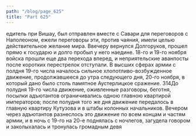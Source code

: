 ```yaml
---
path: "/blog/page_625"
title: "Part 625"
---
```


едитель при Вишау, был отправлен вместе с Савари для переговоров с Наполеоном, ежели переговоры эти, против чаяния, имели целью действительное желание мира.
Ввечеру вернулся Долгоруков, прошел прямо к государю и долго пробыл у него наедине.
18-го и 19-го ноября войска прошли еще два перехода вперед, и неприятельские аванпосты после коротких перестрелок отступали. В высших сферах армии с полдня 19-го числа началось сильное хлопотливо-возбужденное движение, продолжавшееся до утра следующего дня, 20-го ноября, в который дано было столь памятное Аустерлицкое сражение.
314До полудня 19-го числа движение, оживленные разговоры, беготня, посылки адъютантов ограничивались одною главною квартирой императоров; после полудня того же дня движение передалось в главную квартиру Кутузова и в штабы колонных начальников. Вечером через адъютантов разнеслось это движение по всем концам и частям армии, и в ночь с 19-го на 20-е поднялась с ночлегов, загудела говором и заколыхалась и тронулась громадным девя
